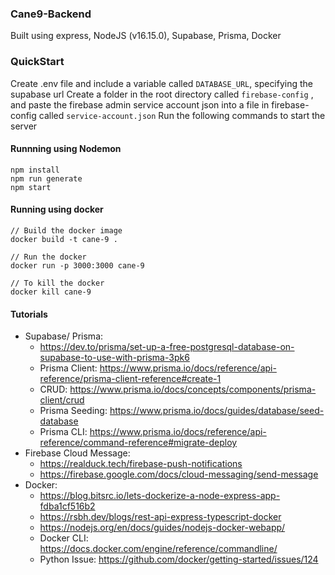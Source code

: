### Cane9-Backend
Built using express, NodeJS (v16.15.0), Supabase, Prisma, Docker

### QuickStart
Create .env file and include a variable called ```DATABASE_URL```, specifying the supabase url
Create a folder in the root directory called ```firebase-config``` , and paste the firebase admin service account json into a file in firebase-config called ```service-account.json```
Run the following commands to start the server

#### Runnning using Nodemon
```
npm install
npm run generate
npm start
```

#### Running using docker
```
// Build the docker image
docker build -t cane-9 .

// Run the docker
docker run -p 3000:3000 cane-9

// To kill the docker
docker kill cane-9
```

#### Tutorials
- Supabase/ Prisma:
  - https://dev.to/prisma/set-up-a-free-postgresql-database-on-supabase-to-use-with-prisma-3pk6
  - Prisma Client: https://www.prisma.io/docs/reference/api-reference/prisma-client-reference#create-1
  - CRUD: https://www.prisma.io/docs/concepts/components/prisma-client/crud
  - Prisma Seeding: https://www.prisma.io/docs/guides/database/seed-database
  - Prisma CLI: https://www.prisma.io/docs/reference/api-reference/command-reference#migrate-deploy
- Firebase Cloud Message:
  - https://realduck.tech/firebase-push-notifications
  - https://firebase.google.com/docs/cloud-messaging/send-message
- Docker:
  - https://blog.bitsrc.io/lets-dockerize-a-node-express-app-fdba1cf516b2
  - https://rsbh.dev/blogs/rest-api-express-typescript-docker
  - https://nodejs.org/en/docs/guides/nodejs-docker-webapp/
  - Docker CLI: https://docs.docker.com/engine/reference/commandline/
  - Python Issue: https://github.com/docker/getting-started/issues/124
